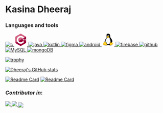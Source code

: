 # Kasina Dheeraj

### **Languages and tools**

<p align="left">
  <a href="https://en.cppreference.com/w/c" target="_blank">  
    <img src="https://cdn.jsdelivr.net/gh/devicons/devicon/icons/c/c-original.svg"  alt="c" width="40" height="40" />
  </a>
  <a href="https://en.cppreference.com/w/" target="_blank"> 
  <img src="https://raw.githubusercontent.com/devicons/devicon/master/icons/cplusplus/cplusplus-original.svg" alt="cplusplus" width="40" height="40"/> 
  </a>
  <a href="https://docs.oracle.com/javase/7/docs/api/" target="_blank"> 
    <img src="https://cdn.jsdelivr.net/gh/devicons/devicon/icons/java/java-original-wordmark.svg" alt="java" width="40" height="40"/> 
  </a>
  <a href="https://kotlinlang.org/docs/home.html" target="_blank"> 
    <img src="https://cdn.jsdelivr.net/gh/devicons/devicon/icons/kotlin/kotlin-original.svg" alt="kotlin" width="35"  height="35"/> 
  </a>
  <a href="https://www.figma.com/@kasinadheeraj" target="_blank">  
    <img src="https://cdn.jsdelivr.net/gh/devicons/devicon/icons/figma/figma-original.svg"  alt="figma" width="40" height="40" />
  </a>
  <a href="https://www.android.com/intl/en_in/" target="_blank">  
    <img src="https://cdn.jsdelivr.net/gh/devicons/devicon/icons/android/android-plain-wordmark.svg" alt="android" width="40" height="40" />
  </a>
  <a href="https://www.linux.org/" target="_blank"> 
    <img src="https://raw.githubusercontent.com/devicons/devicon/master/icons/linux/linux-original.svg" alt="linux" width="40" height="40"/> 
  </a>
  <a href="https://firebase.google.com/" target="_blank"> 
    <img src="https://cdn.jsdelivr.net/gh/devicons/devicon/icons/firebase/firebase-plain.svg" alt="firebase" width="40" height="40"/> 
  </a>
  <a href="https://github.com/KasinaDheeraj" target="_blank"> 
    <img src="https://cdn.jsdelivr.net/gh/devicons/devicon/icons/github/github-original.svg" alt="github" width="40" height="40"/> 
  </a>
  <a href="https://www.mysql.com/" target="_blank"> 
    <img src="https://cdn.jsdelivr.net/gh/devicons/devicon/icons/mysql/mysql-original-wordmark.svg" alt="MySQL" width="45" height="45"/> 
  </a>
  <a href="https://www.mongodb.com/" target="_blank"> 
    <img src="https://cdn.jsdelivr.net/gh/devicons/devicon/icons/mongodb/mongodb-original-wordmark.svg" alt="mongoDB" width="45" height="45"/> 
  </a>  
</p>




[![trophy](https://github-profile-trophy.vercel.app/?username=KasinaDheeraj&theme=buddhism)](https://github.com/ryo-ma/github-profile-trophy)

[![Dheeraj's GitHub stats](https://github-readme-stats.vercel.app/api?username=KasinaDheeraj&show_icons=true&theme=midnight-purple)](https://github.com/anuraghazra/github-readme-stats) &nbsp; &nbsp;<!--[![Top Langs](https://github-readme-stats.vercel.app/api/top-langs/?username=KasinaDheeraj&theme=midnight-purple&langs_count=10)](https://github.com/anuraghazra/github-readme-stats)-->




[![Readme Card](https://github-readme-stats.vercel.app/api/pin/?username=KasinaDheeraj&repo=NEWSDROP&show_owner=true&theme=vision-friendly-dark)](https://github.com/KasinaDheeraj/NEWSDROP)
[![Readme Card](https://github-readme-stats.vercel.app/api/pin/?username=KasinaDheeraj&repo=Pedometer&show_owner=true&theme=vision-friendly-dark)](https://github.com/KasinaDheeraj/Pedometer)

### *Contributor in*:
<a href="https://github.com/commons-app/apps-android-commons">
  <img align="bottom" src="https://github-readme-stats.vercel.app/api/pin/?username=commons-app&repo=apps-android-commons&show_owner=true&theme=vision-friendly-dark" />
</a>
<a href="https://github.com/ankidroid/Anki-Android">
  <img align="bottom" src="https://github-readme-stats.vercel.app/api/pin/?username=ankidroid&repo=Anki-Android&show_owner=true&theme=vision-friendly-dark" />
</a>
<a href="https://github.com/TheLastProject/Catima">
  <img align="center" src="https://github-readme-stats.vercel.app/api/pin/?username=TheLastProject&repo=Catima&show_owner=true&theme=vision-friendly-dark" />
</a>


